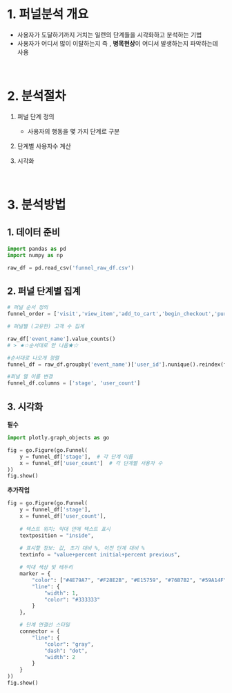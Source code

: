 # 1. 퍼널분석 개요
* 사용자가 도달하기까지 거치는 일련의 단계들을 시각화하고 분석하는 기법
* 사용자가 어디서 많이 이탈하는지 즉 , **병목현상**이 어디서 발생하는지 파악하는데 사용  

<br>

# 2. 분석절차
1. 퍼널 단계 정의
   - 사용자의 행동을 몇 가지 단계로 구분

2. 단계별 사용자수 계산

3. 시각화

<br>  

# 3. 분석방법
## 1. 데이터 준비
```python
import pandas as pd
import numpy as np

raw_df = pd.read_csv('funnel_raw_df.csv')
```

## 2. 퍼널 단계별 집계
```python
# 퍼널 순서 정의
funnel_order = ['visit','view_item','add_to_cart','begin_checkout','purchase']

# 퍼널별 (고유한) 고객 수 집계

raw_df['event_name'].value_counts()
# > ★☆순서대로 안 나옴★☆ 

#순서대로 나오게 정렬
funnel_df = raw_df.groupby('event_name')['user_id'].nunique().reindex(funnel_order).reset_index()

#퍼널 열 이름 변경
funnel_df.columns = ['stage', 'user_count']

```

## 3. 시각화
**필수**
```py
import plotly.graph_objects as go

fig = go.Figure(go.Funnel(
    y = funnel_df['stage'],  # 각 단계 이름
    x = funnel_df['user_count']  # 각 단계별 사용자 수
))
fig.show()

```
**추가작업**
```py
fig = go.Figure(go.Funnel(
    y = funnel_df['stage'],
    x = funnel_df['user_count'],
    
    # 텍스트 위치: 막대 안에 텍스트 표시
    textposition = "inside",
    
    # 표시할 정보: 값, 초기 대비 %, 이전 단계 대비 %
    textinfo = "value+percent initial+percent previous",

    # 막대 색상 및 테두리
    marker = {
        "color": ["#4E79A7", "#F28E2B", "#E15759", "#76B7B2", "#59A14F"],
        "line": {
            "width": 1,
            "color": "#333333"
        }
    },

    # 단계 연결선 스타일
    connector = {
        "line": {
            "color": "gray",
            "dash": "dot",
            "width": 2
        }
    }
))
fig.show()

```


